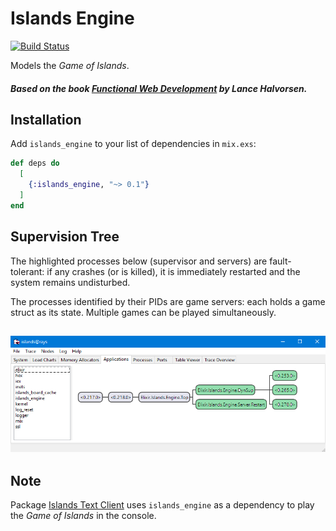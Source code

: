 # Islands Engine

[![Build Status](https://travis-ci.org/RaymondLoranger/islands_engine.svg?branch=master)](https://travis-ci.org/RaymondLoranger/islands_engine)

Models the _Game of Islands_.

##### Based on the book [Functional Web Development](https://pragprog.com/book/lhelph/functional-web-development-with-elixir-otp-and-phoenix) by Lance Halvorsen.

## Installation

Add `islands_engine` to your list of dependencies in `mix.exs`:

```elixir
def deps do
  [
    {:islands_engine, "~> 0.1"}
  ]
end
```

## Supervision Tree

The highlighted processes below (supervisor and servers) are fault-tolerant:
if any crashes (or is killed), it is immediately restarted and the system
remains undisturbed.

The processes identified by their PIDs are game servers: each holds a game struct as its state. Multiple games can be played simultaneously.

## ![engine_app](images/islands_engine_app.png)

## Note

Package [Islands Text Client](https://hex.pm/packages/islands_text_client) uses
`islands_engine` as a dependency to play the _Game of Islands_ in the console.
